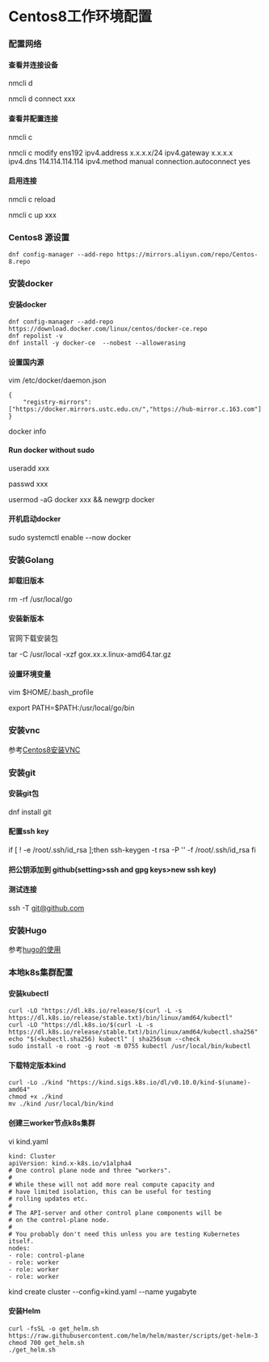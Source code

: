 # Centos8工作环境配置

### 配置网络

#### 查看并连接设备
nmcli d 

nmcli d   connect xxx

#### 查看并配置连接
nmcli c

nmcli c modify ens192 ipv4.address x.x.x.x/24 ipv4.gateway x.x.x.x ipv4.dns 114.114.114.114 ipv4.method manual  connection.autoconnect yes

#### 启用连接
nmcli c reload

nmcli c up xxx

### Centos8 源设置
```
dnf config-manager --add-repo https://mirrors.aliyun.com/repo/Centos-8.repo
```



### 安装docker

#### 安装docker
```
dnf config-manager --add-repo https://download.docker.com/linux/centos/docker-ce.repo
dnf repolist -v
dnf install -y docker-ce  --nobest --allowerasing
```

#### 设置国内源
vim  /etc/docker/daemon.json
```
{
    "registry-mirrors": ["https://docker.mirrors.ustc.edu.cn/","https://hub-mirror.c.163.com"]
}

```
docker info

#### Run docker without sudo
useradd xxx

passwd xxx

usermod -aG docker xxx && newgrp docker

#### 开机启动docker

sudo systemctl enable --now docker

### 安装Golang
#### 卸载旧版本
rm -rf /usr/local/go
#### 安装新版本
官网下载安装包

tar -C /usr/local -xzf gox.xx.x.linux-amd64.tar.gz
#### 设置环境变量
vim $HOME/.bash_profile

export PATH=$PATH:/usr/local/go/bin
### 安装vnc
参考[Centos8安装VNC](https://charlesren.github.io/mysite-public/centos8%E5%AE%89%E8%A3%85vnc/)

### 安装git  
#### 安装git包
dnf install git
#### 配置ssh key
if [ ! -e /root/.ssh/id_rsa ];then
        ssh-keygen -t rsa -P '' -f /root/.ssh/id_rsa
fi 
#### 把公钥添加到 github(setting>ssh and gpg keys>new ssh key)
#### 测试连接

ssh -T git@github.com

### 安装Hugo

参考[hugo的使用](https://charlesren.github.io/mysite-public/hugo%E7%9A%84%E4%BD%BF%E7%94%A8/)

### 本地k8s集群配置

####  安装kubectl 

```
curl -LO "https://dl.k8s.io/release/$(curl -L -s https://dl.k8s.io/release/stable.txt)/bin/linux/amd64/kubectl"
curl -LO "https://dl.k8s.io/$(curl -L -s https://dl.k8s.io/release/stable.txt)/bin/linux/amd64/kubectl.sha256"
echo "$(<kubectl.sha256) kubectl" | sha256sum --check
sudo install -o root -g root -m 0755 kubectl /usr/local/bin/kubectl
```

#### 下载特定版本kind
```
curl -Lo ./kind "https://kind.sigs.k8s.io/dl/v0.10.0/kind-$(uname)-amd64"
chmod +x ./kind
mv ./kind /usr/local/bin/kind
```

#### 创建三worker节点k8s集群
vi kind.yaml
```
kind: Cluster
apiVersion: kind.x-k8s.io/v1alpha4
# One control plane node and three "workers".
#
# While these will not add more real compute capacity and
# have limited isolation, this can be useful for testing
# rolling updates etc.
#
# The API-server and other control plane components will be
# on the control-plane node.
#
# You probably don't need this unless you are testing Kubernetes itself.
nodes:
- role: control-plane
- role: worker
- role: worker
- role: worker
```

kind create cluster --config=kind.yaml --name yugabyte


#### 安装Helm
```
curl -fsSL -o get_helm.sh https://raw.githubusercontent.com/helm/helm/master/scripts/get-helm-3
chmod 700 get_helm.sh
./get_helm.sh
```


